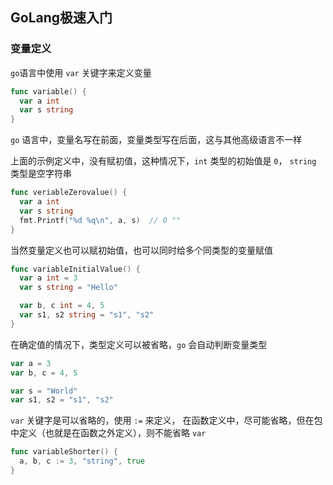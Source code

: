 ## GoLang极速入门

### 变量定义

`go`语言中使用 `var` 关键字来定义变量

```go
func variable() {
  var a int
  var s string
}
```

`go` 语言中，变量名写在前面，变量类型写在后面，这与其他高级语言不一样

上面的示例定义中，没有赋初值，这种情况下，`int` 类型的初始值是 `0`， `string` 类型是空字符串

```go
func veriableZerovalue() {
  var a int
  var s string
  fmt.Printf("%d %q\n", a, s)  // 0 ""
}
```

当然变量定义也可以赋初始值，也可以同时给多个同类型的变量赋值

```go
func variableInitialValue() {
  var a int = 3
  var s string = "Hello"

  var b, c int = 4, 5
  var s1, s2 string = "s1", "s2"
}
```

在确定值的情况下，类型定义可以被省略，`go` 会自动判断变量类型

```go
var a = 3
var b, c = 4, 5

var s = "World"
var s1, s2 = "s1", "s2"
```

`var` 关键字是可以省略的，使用 `:=` 来定义， 在函数定义中，尽可能省略，但在包中定义（也就是在函数之外定义），则不能省略 `var`

```go
func variableShorter() {
  a, b, c := 3, "string", true
}
```